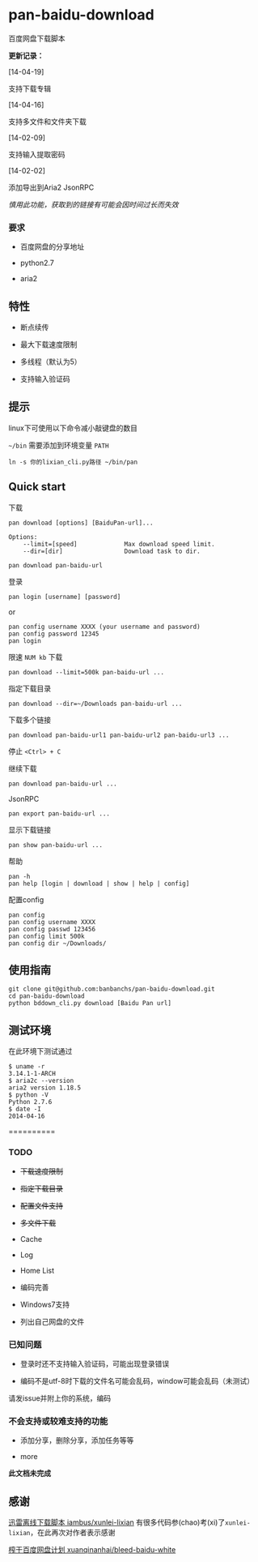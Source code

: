 pan-baidu-download
==================

百度网盘下载脚本

**更新记录：**

[14-04-19]

支持下载专辑

[14-04-16]

支持多文件和文件夹下载

[14-02-09]

支持输入提取密码

[14-02-02]

添加导出到Aria2 JsonRPC

*慎用此功能，获取到的链接有可能会因时间过长而失效*


### 要求

- 百度网盘的分享地址

- python2.7

- aria2


## 特性

- 断点续传

- 最大下载速度限制

- 多线程（默认为5）

- 支持输入验证码

## 提示

linux下可使用以下命令减小敲键盘的数目

`~/bin` 需要添加到环境变量 `PATH`

```
ln -s 你的lixian_cli.py路径 ~/bin/pan
```

## Quick start

下载

```
pan download [options] [BaiduPan-url]...

Options:
    --limit=[speed]             Max download speed limit.
    --dir=[dir]                 Download task to dir.
```

    pan download pan-baidu-url

登录

    pan login [username] [password]

or

    pan config username XXXX (your username and password)
    pan config password 12345
	pan login

限速 `NUM kb` 下载

    pan download --limit=500k pan-baidu-url ...

指定下载目录

    pan download --dir=~/Downloads pan-baidu-url ...

下载多个链接

    pan download pan-baidu-url1 pan-baidu-url2 pan-baidu-url3 ...

停止 `<Ctrl> + C`

继续下载

    pan download pan-baidu-url ...

JsonRPC

    pan export pan-baidu-url ...

显示下载链接

    pan show pan-baidu-url ...

帮助

    pan -h
    pan help [login | download | show | help | config]

配置config

    pan config
    pan config username XXXX
    pan config passwd 123456
    pan config limit 500k
    pan config dir ~/Downloads/

## 使用指南

    git clone git@github.com:banbanchs/pan-baidu-download.git
    cd pan-baidu-download
    python bddown_cli.py download [Baidu Pan url]


## 测试环境

在此环境下测试通过

```
$ uname -r
3.14.1-1-ARCH
$ aria2c --version
aria2 version 1.18.5
$ python -V
Python 2.7.6
$ date -I
2014-04-16
```


==========

### TODO

- ~~下载速度限制~~

- ~~指定下载目录~~

- ~~配置文件支持~~

- ~~多文件下载~~

- Cache

- Log

- Home List

- 编码完善

- Windows7支持

- 列出自己网盘的文件

### 已知问题

- 登录时还不支持输入验证码，可能出现登录错误

- 编码不是utf-8时下载的文件名可能会乱码，window可能会乱码（未测试）

请发issue并附上你的系统，编码

### 不会支持或较难支持的功能

- 添加分享，删除分享，添加任务等等

- more

**此文档未完成**

## 感谢

[迅雷离线下载脚本 iambus/xunlei-lixian](https://github.com/iambus/xunlei-lixian)
有很多代码参(chao)考(xi)了`xunlei-lixian`，在此再次对作者表示感谢

[榨干百度网盘计划 xuanqinanhai/bleed-baidu-white](https://github.com/xuanqinanhai/bleed-baidu-white)



